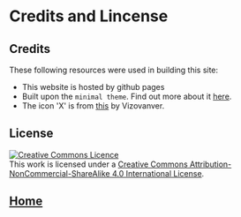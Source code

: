 # Credits and Lincense
## Credits
These following resources were used in building this site:
- This website is hosted by github pages
- Built upon the `minimal theme`. Find out more about it [here](https://github.com/pages-themes/minimal).
- The icon 'X' is from [this](https://www.iconfont.cn/collections/detail?spm=a313x.7781069.0.da5a778a4&cid=7450) by Vizovanver.

## License
<a rel="license" href="http://creativecommons.org/licenses/by-nc-sa/4.0/"><img alt="Creative Commons Licence" style="border-width:0" src="https://i.creativecommons.org/l/by-nc-sa/4.0/88x31.png" /></a><br />This work is licensed under a <a rel="license" href="http://creativecommons.org/licenses/by-nc-sa/4.0/">Creative Commons Attribution-NonCommercial-ShareAlike 4.0 International License</a>.

## [Home](https://tingfengx.github.io)